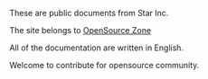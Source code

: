 These are public documents from Star Inc.

The site belongs to [OpenSource Zone](https://opensource.starinc.xyz/)

All of the documentation are written in English.

Welcome to contribute for opensource community.
